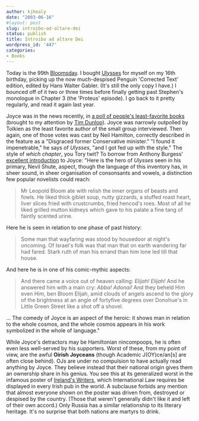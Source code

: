 ```yaml
---
author: kjhealy
date: "2003-06-16"
#layout: post
slug: introibo-ad-altare-dei
status: publish
title: Introibo ad altare Dei
wordpress_id: '447'
categories:
- Books
---
```


Today is the 99th [Bloomsday](http://www.robotwisdom.com/jaj/ulysses/bloomsday.html). I bought [Ulysses](http://www.amazon.com/exec/obidos/ASIN/0679722769/kieranhealysw-20/ref=nosim/) for myself on my 16th birthday, picking up the now much-despised Penguin 'Corrected Text' edition, edited by Hans Walter Gabler. (It's still the only copy I have.) I bounced off of it two or three times before finally getting past Stephen's monologue in Chapter 3 (the 'Proteus' episode). I go back to it pretty regularly, and read it again last year.

Joyce was in the news recently, in [a poll of people's least-favorite books](http://enjoyment.independent.co.uk/low_res/story.jsp?story=404252&host=5&dir=497) (brought to my attention by [Tim Dunlop](http://www.roadtosurfdom.com/surfdomarchives/001234.php)). Joyce was narrowly outpolled by Tolkien as the least favorite author of the small group interviewed. Then again, one of those votes was cast by Neil Hamilton, correctly described in the feature as a "Disgraced former Conservative minister." "I found it impenetrable," he says of *Ulysses*, "and I got fed up with the style." The style of *which chapter*, you Tory twit? To borrow from Anthony Burgess' [excellent introduction](http://www.amazon.com/exec/obidos/ASIN/0393004457/kieranhealysw-20/ref=nosim/) to Joyce: "Here is the hero of *Ulysses* seen in his primary, Nevil Shute, aspect, though the language of this inventory has, in sheer sound, in sheer organisation of consonsants and vowels, a distinction few popular novelists could reach:

> Mr Leopold Bloom ate with relish the inner organs of beasts and fowls. He liked thick giblet soup, nutty gizzards, a stuffed roast heart, liver slices fried with crustcrumbs, fried hencod's roes. Most of all he liked grilled mutton kidneys which gave to his palate a fine tang of faintly scented urine.

Here he is seen in relation to one phase of past history:

> Some man that wayfaring was stood by housedoor at night's oncoming. Of Israel's folk was that man that on earth wandering far had fared. Stark ruth of man his errand than him lone led till that house.

And here he is in one of his comic-mythic aspects:

> And there came a voice out of heaven calling: *Elijah! Elijah!* And he answered him with a main cry: *Abba! Adonai!* And they beheld Him even Him, ben Bloom Elijah, amid clouds of angels ascend to the glory of the brightness at an angle of fortyfive degrees over Donohue's in Little Green Street like a shot off a shovel.

... The comedy of Joyce is an aspect of the heroic: it shows man in relation to the whole cosmos, and the whole cosmos appears in his work symbolized in the whole of language."

While Joyce's detractors may be Hamiltonian nincompoops, he is often even less well-served by his supporters. Worst of these, from my point of view, are the awful **Oirish Joyceans** (though Academic J(OY)ce/an[s] are often close behind). OJs are under no compulsion to have actually read anything by Joyce. They believe instead that their national origin gives them an ownership share in his genius. You see this at its generalized worst in the infamous poster of [Ireland's Writers](http://productimages.vstore.com/products/m375/p1168375/fullsize.jpg), which International Law requires be displayed in every Irish pub in the world. A subclause forbids any mention that almost everyone shown on the poster was driven from, destroyed or despised by the country. (Those that weren't generally didn't like it and left of their own accord.) Only Russia has a similar relationship to its literary heritage. It's no surprise that both nations are martyrs to drink.
